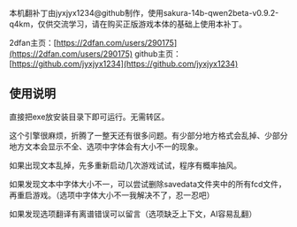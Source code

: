 本机翻补丁由jyxjyx1234@github制作，使用sakura-14b-qwen2beta-v0.9.2-q4km，仅供交流学习，请在购买正版游戏本体的基础上使用本补丁。

2dfan主页：[https://2dfan.com/users/290175](https://2dfan.com/users/290175)
github主页：[https://github.com/jyxjyx1234](https://github.com/jyxjyx1234)

## 使用说明

直接把exe放安装目录下即可运行。无需转区。

这个引擎很麻烦，折腾了一整天还有很多问题。有少部分地方格式会乱掉、少部分地方文本会显示不全、选项中字体会有大小不一的现象。

如果出现文本乱掉，先多重新启动几次游戏试试，程序有概率抽风。

如果发现文本中字体大小不一，可以尝试删除savedata文件夹中的所有fcd文件，再重启游戏。（选项中字体大小不一我解决不了，忍一忍吧）

如果发现选项翻译有离谱错误可以留言（选项缺乏上下文，AI容易乱翻）
